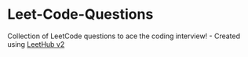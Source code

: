 # Leet-Code-Questions
Collection of LeetCode questions to ace the coding interview! - Created using [LeetHub v2](https://github.com/arunbhardwaj/LeetHub-2.0)
